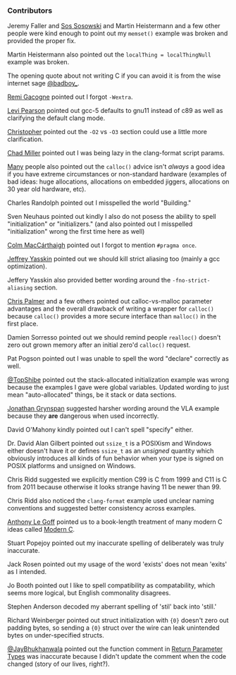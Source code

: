 ### Contributors

Jeremy Faller and [Sos
Sosowski](https://twitter.com/Sosowski/status/685431663501926400) and Martin
Heistermann and a few other people were kind enough to point out my `memset()`
example was broken and provided the proper fix.

Martin Heistermann also pointed out the `localThing = localThingNull` example
was broken.

The opening quote about not writing C if you can avoid it is from the wise
internet sage [\@badboy\_](https://twitter.com/badboy\_).

[Remi Gacogne](https://twitter.com/rgacogne/status/685390620723154944) pointed
out I forgot `-Wextra`.

[Levi Pearson](https://twitter.com/pineal_servo/status/685393454487056384)
pointed out gcc-5 defaults to gnu11 instead of c89 as well as clarifying the
default clang mode.

[Christopher](https://twitter.com/shrydar/status/685375992114757632) pointed
out the `-O2` vs `-O3` section could use a little more clarification.

[Chad Miller](https://twitter.com/chadmiller/status/685469896914919424) pointed
out I was being lazy in the clang-format script params.

[Many](https://twitter.com/lordcyphar/status/685444198481412096) people also
pointed out the `calloc()` advice isn't *always* a good idea if you have
extreme circumstances or non-standard hardware (examples of bad ideas: huge
allocations, allocations on embedded jiggers, allocations on 30 year old
hardware, etc).

Charles Randolph pointed out I misspelled the world "Building."

Sven Neuhaus pointed out kindly I also do not posess the ability to spell
"initialization" or "initializers." (and also pointed out I misspelled
"initialization" wrong the first time here as well)

[Colm MacCárthaigh](https://twitter.com/colmmacc/status/685493166988906497)
pointed out I forgot to mention `#pragma once`.

[Jeffrey Yasskin](https://twitter.com/jyasskin/status/685493531515826176)
pointed out we should kill strict aliasing too (mainly a gcc optimization).

Jeffery Yasskin also provided better wording around the `-fno-strict-aliasing`
section.

[Chris Palmer](https://twitter.com/fugueish/status/685503534230458369) and a
few others pointed out calloc-vs-malloc parameter advantages and the overall
drawback of writing a wrapper for `calloc()` because `calloc()` provides a more
secure interface than `malloc()` in the first place.

Damien Sorresso pointed out we should remind people `realloc()` doesn't zero
out grown memory after an initial zero'd `calloc()` request.

Pat Pogson pointed out I was unable to spell the word "declare" correctly as
well.

[\@TopShibe](https://twitter.com/TopShibe/status/685505183762223105) pointed
out the stack-allocated initialization example was wrong because the examples I
gave were global variables.  Updated wording to just mean "auto-allocated"
things, be it stack or data sections.

[Jonathan Grynspan](https://twitter.com/grynspan/status/685509158024691712)
suggested harsher wording around the VLA example because they **are** dangerous
when used incorrectly.

David O'Mahony kindly pointed out I can't spell "specify" either.

Dr. David Alan Gilbert pointed out `ssize_t` is a POSIXism and Windows either
doesn't have it or defines `ssize_t` as an *unsigned* quantity which obviously
introduces all kinds of fun behavior when your type is signed on POSIX
platforms and unsigned on Windows.

Chris Ridd suggested we explicitly mention C99 is C from 1999 and C11 is C from
2011 because otherwise it looks strange having 11 be newer than 99.

Chris Ridd also noticed the `clang-format` example used unclear naming
conventions and suggested better consistency across examples.

[Anthony Le Goff](https://twitter.com/Ideo_logiq/status/685384708188930048)
pointed us to a book-length treatment of many modern C ideas called [Modern
C](http://icube-icps.unistra.fr/img_auth.php/d/db/ModernC.pdf).

Stuart Popejoy pointed out my inaccurate spelling of deliberately was truly
inaccurate.

Jack Rosen pointed out my usage of the word 'exists' does not mean 'exits' as I
intended.

Jo Booth pointed out I like to spell compatibility as compatability, which
seems more logical, but English commonality disagrees.

Stephen Anderson decoded my aberrant spelling of 'stil' back into 'still.'

Richard Weinberger pointed out struct initialization with `{0}` doesn't zero
out padding bytes, so sending a `{0}` struct over the wire can leak unintended
bytes on under-specified structs.

[\@JayBhukhanwala](https://twitter.com/JayBhukhanwala) pointed out the function
comment in [Return Parameter Types](#return-parameter-types) was inaccurate
because I didn't update the comment when the code changed (story of our lives,
right?).
